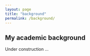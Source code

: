 ```yaml
---
layout: page
title: "background"
permalink: /background/
---
```


## My academic background

Under construction ...
